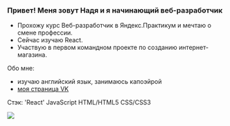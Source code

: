 ### Привет! Меня зовут Надя и я начинающий веб-разработчик

- Прохожу курс Веб-разработчик в Яндекс.Практикум и мечтаю о смене профессии.
- Сейчас изучаю React.
- Участвую в первом командном проекте по созданию интернет-магазина.


Обо мне:
- изучаю английский язык, занимаюсь капоэйрой
- [моя страница VK](https://vk.com/kotezhkina)

Стэк: 'React' JavaScript HTML/HTML5 CSS/CSS3

<img src="https://github-readme-stats.vercel.app/api?username=Kotezh&show_icons=true&title_color=ffffff&icon_color=bb2acf&text_color=daf7dc&bg_color=151515">
